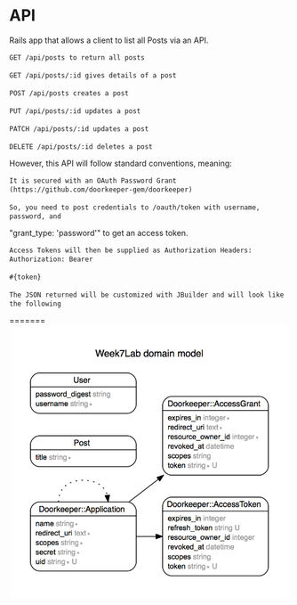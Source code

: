 API
=====
Rails app that allows a client to list all Posts via an API.

    GET /api/posts to return all posts

    GET /api/posts/:id gives details of a post

    POST /api/posts creates a post

    PUT /api/posts/:id updates a post

    PATCH /api/posts/:id updates a post

    DELETE /api/posts/:id deletes a post

However, this API will follow standard conventions, meaning:

    It is secured with an OAuth Password Grant (https://github.com/doorkeeper-gem/doorkeeper)

    So, you need to post credentials to /oauth/token with username, password, and

   "grant_type: 'password'" to get an access token.

    Access Tokens will then be supplied as Authorization Headers: Authorization: Bearer

    #{token}

    The JSON returned will be customized with JBuilder and will look like the following
=======
![img](erd.png)
